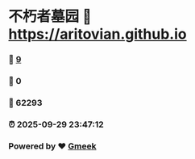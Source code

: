 # 不朽者墓园 :link: https://aritovian.github.io 
### :page_facing_up: [9](https://aritovian.github.io/tag.html) 
### :speech_balloon: 0 
### :hibiscus: 62293 
### :alarm_clock: 2025-09-29 23:47:12 
### Powered by :heart: [Gmeek](https://github.com/Meekdai/Gmeek)
